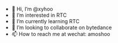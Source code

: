- 👋 Hi, I’m @xyhoo
- 👀 I’m interested in RTC
- 🌱 I’m currently learning RTC 
- 💞️ I’m looking to collaborate on bytedance
- 📫 How to reach me at wechat: amoshoo

<!---
xyhoo/xyhoo is a ✨ special ✨ repository because its `README.md` (this file) appears on your GitHub profile.
You can click the Preview link to take a look at your changes.
--->
